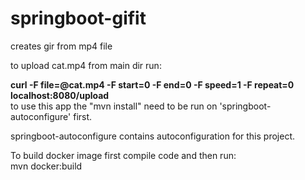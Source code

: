 # springboot-gifit
creates gir from mp4 file

to upload cat.mp4 from main dir run:
<p>
<b>curl -F file=@cat.mp4 -F start=0 -F end=0 -F speed=1 -F repeat=0 localhost:8080/upload</b>
<br>
to use this app the "mvn install" need to be run on 'springboot-autoconfigure' first.
<p>
springboot-autoconfigure contains autoconfiguration for this project.
<p>
To build docker image first compile code and then run:<br>
mvn docker:build 